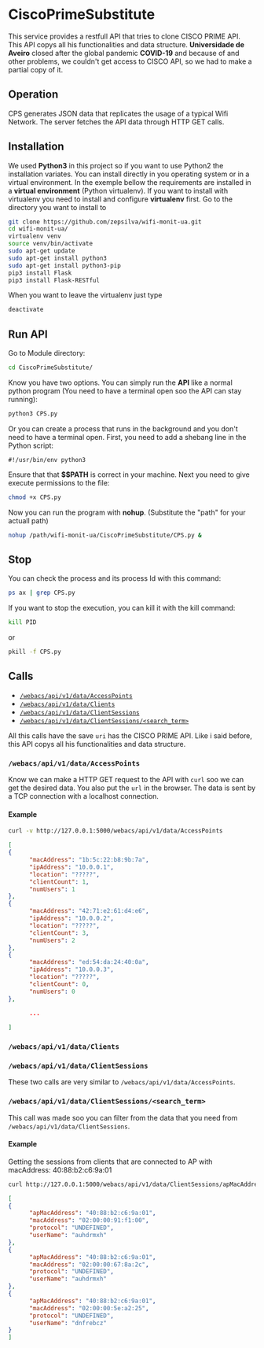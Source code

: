 # CiscoPrimeSubstitute

This service provides a restfull API that tries to clone CISCO PRIME API.
This API copys all his functionalities and data structure. __Universidade de Aveiro__ closed after the global pandemic __COVID-19__ and because of and other problems, we couldn't get access to CISCO API, so we had to make a partial copy of it.

## Operation

CPS generates JSON data that replicates the usage of a typical Wifi Network. The server fetches the API data through HTTP GET calls.

## Installation

We used __Python3__ in this project so if you want to use Python2 the installation variates.
You can install directly in you operating system or in a virtual environment.
In the exemple bellow the requirements are installed in a __virtual environment__ (Python virtualenv). If you want to install with virtualenv you need to install and configure __virtualenv__ first.
Go to the directory you want to install to
```bash
git clone https://github.com/zepsilva/wifi-monit-ua.git
cd wifi-monit-ua/
virtualenv venv
source venv/bin/activate
sudo apt-get update
sudo apt-get install python3
sudo apt-get install python3-pip
pip3 install Flask
pip3 install Flask-RESTful
```

When you want to leave the virtualenv just type
```bash
deactivate
```

## Run API

Go to Module directory:
```bash
cd CiscoPrimeSubstitute/
```
Know you have two options. You can simply run the __API__ like a normal python program (You need to have a terminal open soo the API can stay running):
```bash
python3 CPS.py
```
Or you can create a process that runs in the background and you don't need to have a terminal open.
First, you need to add a shebang line in the Python script:
```python3
#!/usr/bin/env python3
```
Ensure that that __$$PATH__ is correct in your machine.
Next you need to give execute permissions to the file:
```bash
chmod +x CPS.py
```
Now you can run the program with __nohup__.
(Substitute the "path" for your actuall path)
```bash
nohup /path/wifi-monit-ua/CiscoPrimeSubstitute/CPS.py &
```
## Stop 

You can check the process and its process Id with this command:
```bash
ps ax | grep CPS.py
```
If you want to stop the execution, you can kill it with the kill command:
```bash
kill PID
```
or
```bash
pkill -f CPS.py
```

## Calls

- [`/webacs/api/v1/data/AccessPoints`](#`/webacs/api/v1/data/AccessPoints`)
- [`/webacs/api/v1/data/Clients`](#`/webacs/api/v1/data/Clients`)
- [`/webacs/api/v1/data/ClientSessions`](#`/webacs/api/v1/data/ClientSessions`)
- [`/webacs/api/v1/data/ClientSessions/<search_term>`](#`/webacs/api/v1/data/ClientSessions/<search_term>`)

All this calls have the save `uri` has the CISCO PRIME API. Like i said before, this API copys all his functionalities and data structure.

### `/webacs/api/v1/data/AccessPoints`

Know we can make a HTTP GET request to the API with `curl` soo we can get the desired data. You also put the `url` in the browser. The data is sent by a TCP connection with a localhost connection.

#### Example


```bash
curl -v http://127.0.0.1:5000/webacs/api/v1/data/AccessPoints
```
```json
[
{
      "macAddress": "1b:5c:22:b8:9b:7a",
      "ipAddress": "10.0.0.1", 
      "location": "?????",
      "clientCount": 1, 
      "numUsers": 1 
},
{
      "macAddress": "42:71:e2:61:d4:e6", 
      "ipAddress": "10.0.0.2", 
      "location": "?????", 
      "clientCount": 3, 
      "numUsers": 2
}, 
{
      "macAddress": "ed:54:da:24:40:0a", 
      "ipAddress": "10.0.0.3", 
      "location": "?????", 
      "clientCount": 0, 
      "numUsers": 0
},

      ...
      
]
```
### `/webacs/api/v1/data/Clients`
### `/webacs/api/v1/data/ClientSessions`
These two calls are very similar to `/webacs/api/v1/data/AccessPoints`.

### `/webacs/api/v1/data/ClientSessions/<search_term>`
This call was made soo you can filter from the data that you need from `/webacs/api/v1/data/ClientSessions`.

#### Example
Getting the sessions from clients that are connected to AP with macAddress: 40:88:b2:c6:9a:01

```bash
curl http://127.0.0.1:5000/webacs/api/v1/data/ClientSessions/apMacAddress=40:88:b2:c6:9a:01
```
```json
[
{
      "apMacAddress": "40:88:b2:c6:9a:01", 
      "macAddress": "02:00:00:91:f1:00", 
      "protocol": "UNDEFINED", 
      "userName": "auhdrmxh"
}, 
{
      "apMacAddress": "40:88:b2:c6:9a:01", 
      "macAddress": "02:00:00:67:8a:2c", 
      "protocol": "UNDEFINED", 
      "userName": "auhdrmxh"
}, 
{
      "apMacAddress": "40:88:b2:c6:9a:01", 
      "macAddress": "02:00:00:5e:a2:25", 
      "protocol": "UNDEFINED", 
      "userName": "dnfrebcz"
}
]
```
